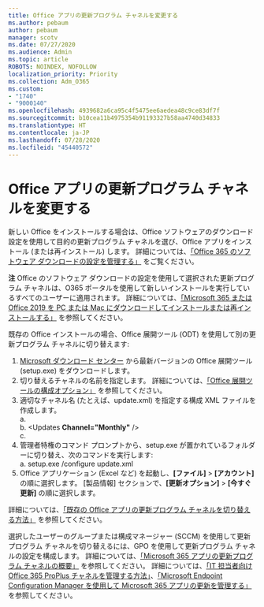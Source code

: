```yaml
---
title: Office アプリの更新プログラム チャネルを変更する
ms.author: pebaum
author: pebaum
manager: scotv
ms.date: 07/27/2020
ms.audience: Admin
ms.topic: article
ROBOTS: NOINDEX, NOFOLLOW
localization_priority: Priority
ms.collection: Adm_O365
ms.custom:
- "1740"
- "9000140"
ms.openlocfilehash: 4939682a6ca95c4f5475ee6aedea48c9ce83df7f
ms.sourcegitcommit: b10cea11b4975354b91193327b58aa4740d34833
ms.translationtype: HT
ms.contentlocale: ja-JP
ms.lasthandoff: 07/28/2020
ms.locfileid: "45440572"
---
```

# <a name="change-update-channels-for-office-apps"></a>Office アプリの更新プログラム チャネルを変更する

新しい Office をインストールする場合は、Office ソフトウェアのダウンロード設定を使用して目的の更新プログラム チャネルを選び、Office アプリをインストール (または再インストール) します。 詳細については、[「Office 365 のソフトウェア ダウンロードの設定を管理する」](https://docs.microsoft.com/deployoffice/manage-software-download-settings-office-365) をご覧ください。 

**注** Office のソフトウェア ダウンロードの設定を使用して選択された更新プログラム チャネルは、O365 ポータルを使用して新しいインストールを実行しているすべてのユーザーに適用されます。 詳細については、[「Microsoft 365 または Office 2019 を PC または Mac にダウンロードしてインストールまたは再インストールする」](https://support.microsoft.com/office/download-and-install-or-reinstall-microsoft-365-or-office-2019-on-a-pc-or-mac-4414eaaf-0478-48be-9c42-23adc4716658) を参照してください。   

既存の Office インストールの場合、Office 展開ツール (ODT) を使用して別の更新プログラム チャネルに切り替えます:  

1. [Microsoft ダウンロード センター](https://go.microsoft.com/fwlink/p/?LinkID=626065) から最新バージョンの Office 展開ツール (setup.exe) をダウンロードします。
2. 切り替えるチャネルの名前を指定します。 詳細については、[「Office 展開ツールの構成オプション」](https://docs.microsoft.com/DeployOffice/configuration-options-for-the-office-2016-deployment-tool#channel-attribute-part-of-add-element) を参照してください。
3. 適切なチャネル名 (たとえば、update.xml) を指定する構成 XML ファイルを作成します。  
    a.  <Configuration>  
    b.  <Updates **Channel="Monthly"** />  
    c.  </Configuration>
4. 管理者特権のコマンド プロンプトから、setup.exe が置かれているフォルダーに切り替え、次のコマンドを実行します:  
    a.  setup.exe /configure update.xml
5. Office アプリケーション (Excel など) を起動し、**[ファイル]** > **[アカウント]** の順に選択します。 [製品情報] セクションで、**[更新オプション]** > **[今すぐ更新]** の順に選択します。

詳細については、[「既存の Office アプリの更新プログラム チャネルを切り替える方法」](https://support.microsoft.com/help/3185078/how-to-switch-from-semi-annual-channel-to-monthly-channel) を参照してください。 

選択したユーザーのグループまたは構成マネージャー (SCCM) を使用して更新プログラム チャネルを切り替えるには、GPO を使用して更新プログラム チャネルの設定を構成します。 詳細については、[「Microsoft 365 アプリの更新プログラム チャネルの概要」](https://docs.microsoft.com/deployoffice/overview-update-channels#group-policy) を参照してください。 詳細については、[「IT 担当者向け Office 365 ProPlus チャネルを管理する方法」](https://techcommunity.microsoft.com/t5/office-365-blog/how-to-manage-office-365-proplus-channels-for-it-pros/ba-p/795813)、[「Microsoft Endpoint Configuration Manager を使用して Microsoft 365 アプリの更新を管理する」](https://docs.microsoft.com/deployoffice/manage-microsoft-365-apps-updates-configuration-manager) を参照してください。